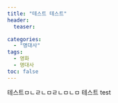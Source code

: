 ```yaml
---
title: "테스트 테스트"
header: 
  teaser:

categories:
  - "명대사"
tags: 
  - 영화
  - 명대사
toc: false
---
```


테스트ㅁㄴㄹㄴㅁㄹㄴㅁㄴㅁ 테스트 
test